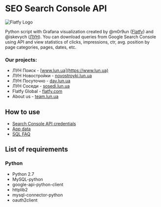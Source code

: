 # SEO Search Console API

![Flatfy Logo](https://raw.githubusercontent.com/m0r9un/seo-search-console-api/master/logo%402x.png)

Python script with Grafana visualization created by @m0r9un ([Flatfy](https://flatfy.com)) and @iskevych ([ЛУН](https://www.lun.ua)). You can download queries from Google Search Console using API and view statistics of clicks, impressions, ctr, avg. position by page categories, pages, dates, etc.

### Our projects: 
* ЛУН Поиск - [www.lun.ua](https://www.lun.ua)
* ЛУН Новостройки - [novostroyki.lun.ua](https://novostroyki.lun.ua)
* ЛУН Посуточно - [day.lun.ua](https://day.lun.ua)
* ЛУН Соседи - [sosedi.lun.ua](https://sosedi.lun.ua)
* Flatfy Global - [flatfy.com](https://flatfy.com)
* About us - [team.lun.ua](https://team.lun.ua/)


## How to use 
* [Search Console API credentials](https://github.com/m0r9un/seo-search-console-api/blob/master/README_scAPI.md)
* [App data](https://github.com/m0r9un/seo-search-console-api/blob/master/README_data.md)
* [SQL FAQ](https://github.com/m0r9un/seo-search-console-api/blob/master/README_sql.md)

## List of requirements

### Python

* Python 2.7
* MySQL-python
* google-api-python-client
* httplib2
* mysql-connector-python
* oauth2client
